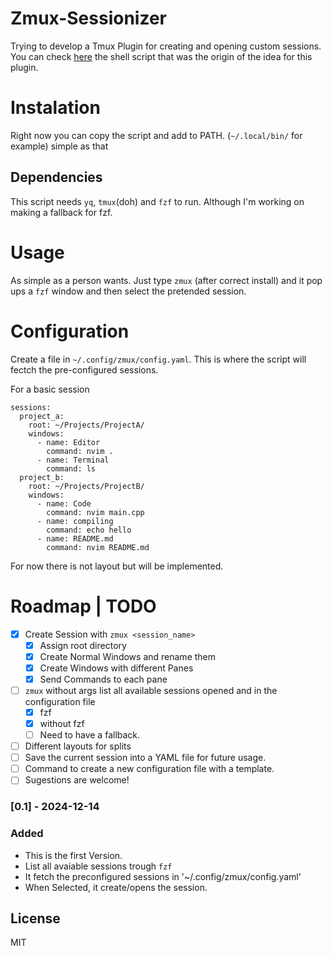 # Zmux-Sessionizer
Trying to develop a Tmux Plugin for creating and opening custom sessions.
You can check [here](https://github.com/MrSloth-dev/.dotfiles/blob/main/scripts/zmux.sh) the shell script that was the origin of the idea for this plugin.

# Instalation

Right now you can copy the script and add to PATH. (`~/.local/bin/` for example) simple as that

## Dependencies

This script needs `yq`, `tmux`(doh) and `fzf` to run. Although I'm working on making a fallback for fzf.

# Usage

As simple as a person wants. Just type `zmux` (after correct install) and it pop ups a `fzf` window and then select the pretended session.

# Configuration

Create a file in `~/.config/zmux/config.yaml`. This is where the script will fectch the pre-configured sessions.

For a basic session
```
sessions:
  project_a:
    root: ~/Projects/ProjectA/
    windows:
      - name: Editor
        command: nvim .
      - name: Terminal
        command: ls
  project_b:
    root: ~/Projects/ProjectB/
    windows:
      - name: Code
        command: nvim main.cpp
      - name: compiling
        command: echo hello
      - name: README.md
        command: nvim README.md
```
For now there is not layout but will be implemented.

# Roadmap | TODO
- [x] Create Session with `zmux <session_name>`
  - [x] Assign root directory
  - [x] Create Normal Windows and rename them
  - [x] Create Windows with different Panes
  - [x] Send Commands to each pane
- [ ] `zmux` without args list all available sessions opened and in the configuration file
  - [x] fzf
  - [x] without fzf
  - [ ] Need to have a fallback.
- [ ] Different layouts for splits
- [ ] Save the current session into a YAML file for future usage.
- [ ] Command to create a new configuration file with a template.
- [ ] Sugestions are welcome!

### [0.1] - 2024-12-14
 
### Added
   
- This is the first Version.
- List all avaiable sessions trough `fzf`
- It fetch the preconfigured sessions in '~/.config/zmux/config.yaml'
- When Selected, it create/opens the session.

## License
MIT
